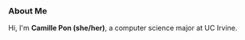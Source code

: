 ### About Me
Hi, I'm **Camille Pon (she/her)**, a computer science major at UC Irvine.
<!--
---
#### Here's a photo of an Anteater :)
<img src = "https://user-images.githubusercontent.com/103341440/162597273-6d829198-b9bc-4a98-b268-803161a88045.JPG" width = "300" height = "300">
-->
<!--
**cami-p/cami-p** is a ✨ _special_ ✨ repository because its `README.md` (this file) appears on your GitHub profile.

Here are some ideas to get you started:

- 🔭 I’m currently working on ...
- 🌱 I’m currently learning ...
- 👯 I’m looking to collaborate on ...
- 🤔 I’m looking for help with ...
- 💬 Ask me about ...
- 📫 How to reach me: ...
- 😄 Pronouns: ...
- ⚡ Fun fact: ...
-->


